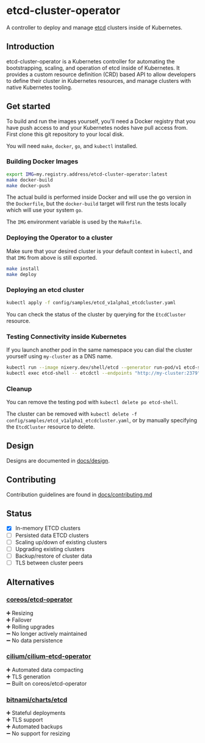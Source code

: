 # etcd-cluster-operator
A controller to deploy and manage [etcd](https://etcd.io) clusters inside of Kubernetes.

## Introduction

etcd-cluster-operator is a Kubernetes controller for automating the bootstrapping, scaling, and operation of
etcd inside of Kubernetes. It provides a custom resource definition (CRD) based API to allow developers to define their
cluster in Kubernetes resources, and manage clusters with native Kubernetes tooling.

## Get started

To build and run the images yourself, you'll need a Docker registry that you have push access to and your Kubernetes
nodes have pull access from. First clone this git repository to your local disk.

You will need `make`, `docker`, `go`, and `kubectl` installed.

### Building Docker Images

```bash
export IMG=my.registry.address/etcd-cluster-operator:latest
make docker-build
make docker-push
```

The actual build is performed inside Docker and will use the go version in the `Dockerfile`, but the `docker-build`
target will first run the tests locally which will use your system `go`.

The `IMG` environment variable is used by the `Makefile`.

### Deploying the Operator to a cluster

Make sure that your desired cluster is your default context in `kubectl`, and that `IMG` from above is still exported.

```bash
make install
make deploy
```

### Deploying an etcd cluster

```bash
kubectl apply -f config/samples/etcd_v1alpha1_etcdcluster.yaml
```

You can check the status of the cluster by querying for the `EtcdCluster` resource.

### Testing Connectivity inside Kubernetes

If you launch another pod in the same namespace you can dial the cluster yourself using `my-cluster` as a DNS name.

```bash
kubectl run --image nixery.dev/shell/etcd --generator run-pod/v1 etcd-shell -- /bin/bash -c "while true; do sleep 30; done;"
kubectl exec etcd-shell -- etcdctl --endpoints "http://my-cluster:2379" member list
```

### Cleanup

You can remove the testing pod with `kubectl delete po etcd-shell`.

The cluster can be removed with `kubectl delete -f config/samples/etcd_v1alpha1_etcdcluster.yaml`, or by manually
specifying the `EtcdCluster` resource to delete.

## Design

Designs are documented in [docs/design](https://github.com/improbable-eng/etcd-cluster-operator/tree/master/docs/design).

## Contributing

Contribution guidelines are found in [docs/contributing.md](https://github.com/improbable-eng/etcd-cluster-operator/blob/master/docs/contributing.md)

## Status 

- [x] In-memory ETCD clusters
- [ ] Persisted data ETCD clusters
- [ ] Scaling up/down of existing clusters
- [ ] Upgrading existing clusters
- [ ] Backup/restore of cluster data
- [ ] TLS between cluster peers

## Alternatives

### [coreos/etcd-operator](https://github.com/coreos/etcd-operator)  

➕ Resizing  
➕ Failover  
➕ Rolling upgrades  
➖ No longer actively maintained  
➖ No data persistence  

### [cilium/cilium-etcd-operator](https://github.com/cilium/cilium-etcd-operator)

➕ Automated data compacting  
➕ TLS generation  
➖ Built on coreos/etcd-operator   

### [bitnami/charts/etcd](https://github.com/bitnami/charts/tree/master/bitnami/etcd)

➕ Stateful deployments  
➕ TLS support  
➕ Automated backups  
➖ No support for resizing  

